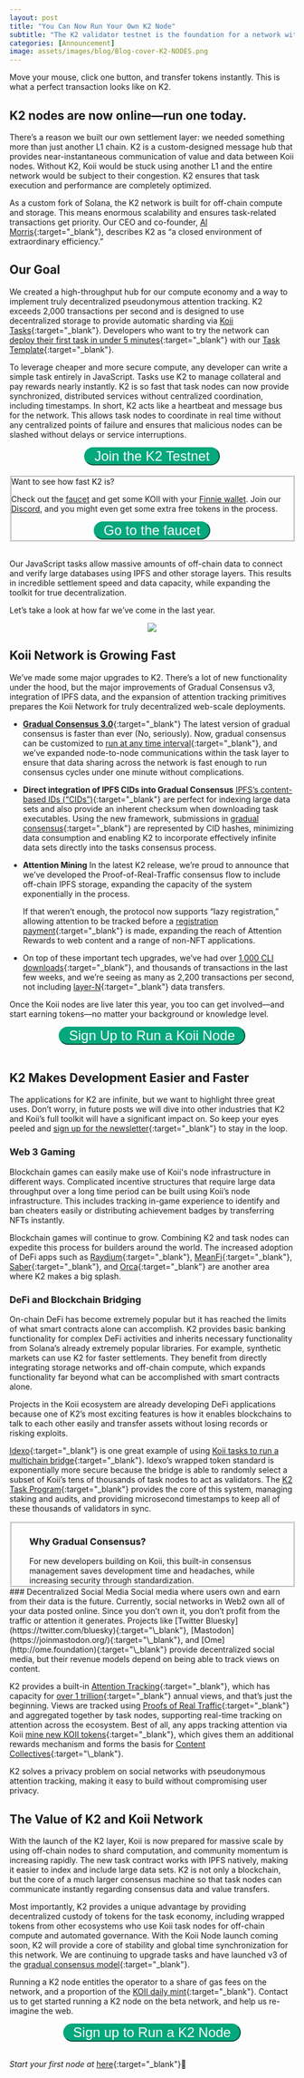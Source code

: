 ```yaml
---
layout: post
title: "You Can Now Run Your Own K2 Node"
subtitle: "The K2 validator testnet is the foundation for a network with lightning fast transactions that enables developers to build oracles, social platforms, games, and more."
categories: [Announcement]
image: assets/images/blog/Blog-cover-K2-NODES.png
---
```


Move your mouse, click one button, and transfer tokens instantly. This is what a perfect transaction looks like on K2.

## K2 nodes are now online—run one today.

There’s a reason we built our own settlement layer: we needed something more than just another L1 chain. K2 is a custom-designed message hub that provides near-instantaneous communication of value and data between Koii nodes. Without K2, Koii would be stuck using another L1 and the entire network would be subject to their congestion. K2 ensures that task execution and performance are completely optimized.

As a custom fork of Solana, the K2 network is built for off-chain compute and storage. This means enormous scalability and ensures task-related transactions get priority. Our CEO and co-founder, [Al Morris](https://twitter.com/al_koii){:target="\_blank"}, describes K2 as “a closed environment of extraordinary efficiency.”

## Our Goal
We created a high-throughput hub for our compute economy and a way to implement truly decentralized pseudonymous attention tracking. K2 exceeds 2,000 transactions per second and is designed to use decentralized storage to provide automatic sharding via [Koii Tasks](https://docs.koii.network/microservices-and-tasks/what-are-tasks){:target="\_blank"}. Developers who want to try the network can [deploy their first task in under 5 minutes](https://blog.koii.network/How-to-deploy-a-koii-task-in-less-than-5mins/){:target="\_blank"} with our [Task Template](https://github.com/koii-network/task-template){:target="\_blank"}.

To leverage cheaper and more secure compute, any developer can write a simple task entirely in JavaScript. Tasks use K2 to manage collateral and pay rewards nearly instantly. K2 is so fast that task nodes can now provide synchronized, distributed services without centralized coordination, including timestamps. In short, K2 acts like a heartbeat and message bus for the network. This allows task nodes to coordinate in real time without any centralized points of failure and ensures that malicious nodes can be slashed without delays or service interruptions.

<div class="more" style="text-align: center;">
<button class="button" onclick="window.open('http://koii.me/k2')" id="myBtn" style="font-size: 1.5rem;" target="_blank" >Join the K2 Testnet</button>
</div><br/>

<div class="box p-3" style="border: ridge">

<div class="text-center font-italic">Want to see how fast K2 is?</div>

Check out the <a href="https://faucet.koii.network/" target="_blank">faucet</a> and get some KOII with your <a href="https://chrome.google.com/webstore/detail/finnie/cjmkndjhnagcfbpiemnkdpomccnjblmj" target="_blank">Finnie wallet</a>. Join our <a href="https://discord.gg/koii" target="_blank">Discord</a>, and you might even get some extra free tokens in the process.



<div class="more" style="text-align: center;">
<button class="button" onclick="window.open('https://faucet.koii.network/')" id="myBtn" style="font-size: 1.5rem;" target="_blank" >Go to the faucet</button>
</div>

</div><br/>

Our JavaScript tasks allow massive amounts of off-chain data to connect and verify large databases using IPFS and other storage layers. This results in incredible settlement speed and data capacity, while expanding the toolkit for true decentralization.

Let’s take a look at how far we’ve come in the last year.

<p align="center">
  <img src="./assets/images/blog/run-k2.png" />
</p>

## Koii Network is Growing Fast

We’ve made some major upgrades to K2. There’s a lot of new functionality under the hood, but the major improvements of Gradual Consensus v3, integration of IPFS data, and the expansion of attention tracking primitives prepares the Koii Network for truly decentralized web-scale deployments.

- [**Gradual Consensus 3.0**](https://docs.koii.network/microservices-and-tasks/what-are-tasks/gradual-consensus){:target="\_blank"}
The latest version of gradual consensus is faster than ever (No, seriously). Now, gradual consensus can be customized to [run at any time interval](https://docs.koii.network/microservices-and-tasks/what-are-tasks/gradual-consensus){:target="\_blank"}, and we’ve expanded node-to-node communications within the task layer to ensure that data sharing across the network is fast enough to run consensus cycles under one minute without complications.


- **Direct integration of IPFS CIDs into Gradual Consensus**
[IPFS’s content-based IDs (“CIDs”)](https://docs.ipfs.tech/concepts/content-addressing/#what-is-a-cid){:target="\_blank"} are perfect for indexing large data sets and also provide an inherent checksum when downloading task executables. Using the new framework, submissions in [gradual consensus](https://docs.koii.network/microservices-and-tasks/what-are-tasks/gradual-consensus){:target="\_blank"} are represented by CID hashes, minimizing data consumption and enabling K2 to incorporate effectively infinite data sets directly into the tasks consensus process.


- **Attention Mining**
In the latest K2 release, we’re proud to announce that we’ve developed the Proof-of-Real-Traffic consensus flow to include off-chain IPFS storage, expanding the capacity of the system exponentially in the process.

    If that weren’t enough, the protocol now supports “lazy registration,” allowing attention to be tracked before a [registration payment](https://docs.koii.network/earning-koii/registering-content){:target="\_blank"} is made, expanding the reach of Attention Rewards to web content and a range of non-NFT applications.

- On top of these important tech upgrades, we’ve had over [1,000 CLI downloads](https://www.npmjs.com/package/@_koii/create-task-cli){:target="\_blank"}, and thousands of transactions in the last few weeks, and we’re seeing as many as 2,200 transactions per second, not including [layer-N](https://youtu.be/IFSBvDXK72c?t=655){:target="\_blank"} data transfers.

Once the Koii nodes are live later this year, you too can get involved—and start earning tokens—no matter your background or knowledge level.

<div class="more" style="text-align: center;">
<button class="button" onclick="window.open('https://share.hsforms.com/1kLtk8rfURZ-HY2xnKRTfCgc20dg')" id="myBtn" style="font-size: 1.5rem;" target="_blank" >Sign Up to Run a Koii Node</button>
</div><br/>

## K2 Makes Development Easier and Faster

The applications for K2 are infinite, but we want to highlight three great uses. Don’t worry, in future posts we will dive into other industries that K2 and Koii’s full toolkit will have a significant impact on. So keep your eyes peeled and [sign up for the newsletter](https://share.hsforms.com/1oqz977zNToCWmA-hbyTjXwc20dg){:target="\_blank"} to stay in the loop.

### Web 3 Gaming
Blockchain games can easily make use of Koii's node infrastructure in different ways. Complicated incentive structures that require large data throughput over a long time period can be built using Koii’s node infrastructure. This includes tracking in-game experience to identify and ban cheaters easily or distributing achievement badges by transferring NFTs instantly.

Blockchain games will continue to grow. Combining K2 and task nodes can expedite this process for builders around the world. The increased adoption of DeFi apps such as [Raydium](https://raydium.io/){:target="\_blank"}, [MeanFi](https://meanfi.com/){:target="\_blank"}, [Saber](https://app.saber.so/){:target="\_blank"}, and [Orca](https://www.orca.so/){:target="\_blank"} are another area where K2 makes a big splash.

### DeFi and Blockchain Bridging
On-chain DeFi has become extremely popular but it has reached the limits of what smart contracts alone can accomplish. K2 provides basic banking functionality for complex DeFi activities and inherits necessary functionality from Solana’s already extremely popular libraries.
For example, synthetic markets can use K2 for faster settlements. They benefit from directly integrating storage networks and off-chain compute, which expands functionality far beyond what can be accomplished with smart contracts alone.

Projects in the Koii ecosystem are already developing DeFi applications because one of K2’s most exciting features is how it enables blockchains to talk to each other easily and transfer assets without losing records or risking exploits.

[Idexo](https://idexo.com/){:target="\_blank"} is one great example of using [Koii tasks to run a multichain bridge](https://cointelegraph.com/news/koii-labbs-idexos-launch-middleware-bridge-aiming-to-replace-cexs){:target="\_blank"}. Idexo’s wrapped token standard is exponentially more secure because the bridge is able to randomly select a subset of Koii’s tens of thousands of task nodes to act as validators. The [K2 Task Program](https://docs.koii.network/settlement-layer/native-contracts/the-task-contract){:target="\_blank"} provides the core of this system, managing staking and audits, and providing microsecond timestamps to keep all of these thousands of validators in sync.

<div class="box pb-4" style="border: ridge; padding:0 2rem 0 2rem">
<h3>Why Gradual Consensus?</h3>
For new developers building on Koii, this built-in consensus management saves development time and headaches, while increasing security through standardization.
</div>
### Decentralized Social Media
Social media where users own and earn from their data is the future. Currently, social networks in Web2 own all of your data posted online. Since you don’t own it, you don’t profit from the traffic or attention it generates. Projects like [Twitter Bluesky](https://twitter.com/bluesky){:target="\_blank"}, [Mastodon](https://joinmastodon.org/){:target="\_blank"}, and [Ome](http://ome.foundation){:target="\_blank"} provide decentralized social media, but their revenue models depend on being able to track views on content.

K2 provides a built-in [Attention Tracking](https://docs.koii.network/settlement-layer/native-contracts/the-attention-game){:target="\_blank"}, which has capacity for [over 1 trillion](https://twitter.com/KoiiNetwork/status/1636306381144727555){:target="\_blank"} annual views, and that’s just the beginning. Views are tracked using [Proofs of Real Traffic](https://docs.koii.network/earning-koii/proof-of-real-traffic-port/attention-mining){:target="\_blank"} and aggregated together by task nodes, supporting real-time tracking on attention across the ecosystem. Best of all, any apps tracking attention via Koii [mine new KOII tokens](https://docs.koii.network/earning-koii/attention-mining){:target="\_blank"}, which gives them an additional rewards mechanism and forms the basis for [Content Collectives](https://blog.koii.network/Content-Collective/#:~:text=A%20Content%20Collective%20is%20a,by%20a%20DAO%20Governance%20Protocol.){:target="\_blank"}.

K2 solves a privacy problem on social networks with pseudonymous attention tracking, making it easy to build without compromising user privacy.


## The Value of K2 and Koii Network

With the launch of the K2 layer, Koii is now prepared for massive scale by using off-chain nodes to shard computation, and community momentum is increasing rapidly. The new task contract works with IPFS natively, making it easier to index and include large data sets. K2 is not only a blockchain, but the core of a much larger consensus machine so that task nodes can communicate instantly regarding consensus data and value transfers.

Most importantly, K2 provides a unique advantage by providing decentralized custody of tokens for the task economy, including wrapped tokens from other ecosystems who use Koii task nodes for off-chain compute and automated governance. With the Koii Node launch coming soon, K2 will provide a core of stability and global time synchronization for this network. We are continuing to upgrade tasks and have launched v3 of the [gradual consensus model](https://docs.koii.network/microservices-and-tasks/what-are-tasks/gradual-consensus){:target="\_blank"}.

Running a K2 node entitles the operator to a share of gas fees on the network, and a proportion of the [KOII daily mint](https://docs.koii.network/earning-koii/network-economics){:target="\_blank"}. Contact us to get started running a K2 node on the beta network, and help us re-imagine the web.

<div class="more" style="text-align: center;">
<button class="button" onclick="window.open('http://koii.me/k2')" id="myBtn" style="font-size: 1.5rem;" target="_blank" >Sign up to Run a K2 Node</button>
</div><br/>


<style>
    button:hover {
    border-color: #016449;
    background-color: #016449;
    transition: all 0.2s linear 0s;
    }
    button {
    cursor: pointer;
    padding: 0rem 1rem;
    border-color: #03a87c;
    text-decoration: none;
    color: #ffffff;
    border-radius: 20px;
    background-color: #03a87c;
    transition: all 0.2s linear 0s;
}
</style>

*Start your first node at* [here](https://koii.network/node?&utm_campaign=node&utm_medium=koii&utm_source=blog){:target="\_blank"}🌟

